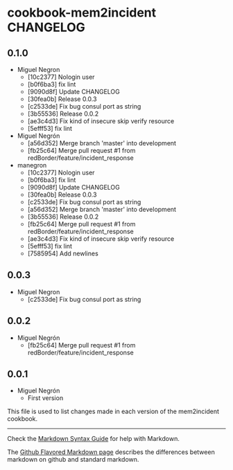 cookbook-mem2incident CHANGELOG
===============

## 0.1.0

  - Miguel Negron
    - [10c2377] Nologin user
    - [b0f6ba3] fix lint
    - [9090d8f] Update CHANGELOG
    - [30fea0b] Release 0.0.3
    - [c2533de] Fix bug consul port as string
    - [3b55536] Release 0.0.2
    - [ae3c4d3] Fix kind of insecure skip verify resource
    - [5efff53] fix lint
  - Miguel Negrón
    - [a56d352] Merge branch 'master' into development
    - [fb25c64] Merge pull request #1 from redBorder/feature/incident_response
  - manegron
    - [10c2377] Nologin user
    - [b0f6ba3] fix lint
    - [9090d8f] Update CHANGELOG
    - [30fea0b] Release 0.0.3
    - [c2533de] Fix bug consul port as string
    - [a56d352] Merge branch 'master' into development
    - [3b55536] Release 0.0.2
    - [fb25c64] Merge pull request #1 from redBorder/feature/incident_response
    - [ae3c4d3] Fix kind of insecure skip verify resource
    - [5efff53] fix lint
    - [7585954] Add newlines

## 0.0.3

  - Miguel Negron
    - [c2533de] Fix bug consul port as string

## 0.0.2

  - Miguel Negrón
    - [fb25c64] Merge pull request #1 from redBorder/feature/incident_response

## 0.0.1

  - Miguel Negrón
    - First version

This file is used to list changes made in each version of the mem2incident cookbook.

- - -
Check the [Markdown Syntax Guide](http://daringfireball.net/projects/markdown/syntax) for help with Markdown.

The [Github Flavored Markdown page](http://github.github.com/github-flavored-markdown/) describes the differences between markdown on github and standard markdown.
